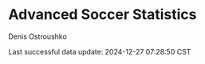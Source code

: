 # Advanced Soccer Statistics
Denis Ostroushko

<!-- gfm -->

Last successful data update: 2024-12-27 07:28:50 CST
